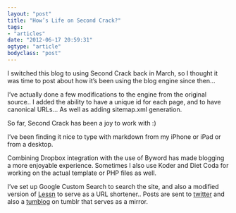 ```yaml
---
layout: "post"
title: "How’s Life on Second Crack?"
tags: 
- "articles"
date: "2012-06-17 20:59:31"
ogtype: "article"
bodyclass: "post"
---
```


I switched this blog to using Second Crack back in March, so I thought it was time to post about how it’s been using the blog engine since then…

I’ve actually done a few modifications to the engine from the original source.. I added the ability to have a unique id for each page, and to have canonical URLs… As well as adding sitemap.xml generation.

So far, Second Crack has been a joy to work with :)

I’ve been finding it nice to type with markdown from my iPhone or iPad or from a desktop.

Combining Dropbox integration with the use of Byword has made blogging a more enjoyable experience. Sometimes I also use Koder and Diet Coda for working on the actual template or PHP files as well.

I’ve set up Google Custom Search to search the site, and also a modified version of [Lessn](http://rogerstringer.com/2012/06/13/moving-from-bitly) to serve as a URL shortener.. Posts are sent to [twitter](http://twitter.com/rogerstringer_) and also a [tumblog](http://rogerstringer.tumblr.com) on tumblr that serves as a mirror.